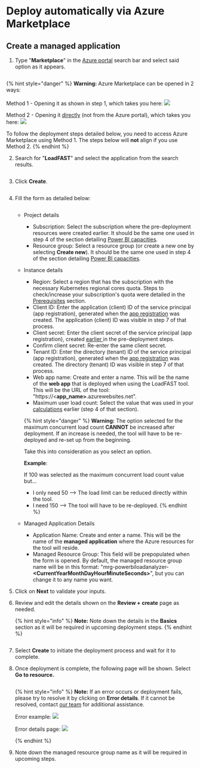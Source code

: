 # Deploy automatically via Azure Marketplace

<a href="#navigate-to-the-deploy-automatically-via-azure-marketplace.md" id="navigate-to-the-deploy-automatically-via-azure-marketplace"></a>

## Create a managed application

1.  Type "**Marketplace**" in the [Azure portal](https://portal.azure.com) search bar and select said option as it appears.&#x20;

    <figure><img src="../../.gitbook/assets/16.3.png" alt=""><figcaption></figcaption></figure>

{% hint style="danger" %}
**Warning:** Azure Marketplace can be opened in 2 ways:\
\
Method 1 - Opening it as shown in step 1, which takes you here: ![](<../../.gitbook/assets/image (5).png>)

Method 2 - Opening it [directly](https://azuremarketplace.microsoft.com/en-us/marketplace/) (not from the Azure portal), which takes you here: ![](<../../.gitbook/assets/image (6).png>)

To follow the deployment steps detailed below, you need to access Azure Marketplace using Method 1. The steps below will **not** align if you use Method 2.
{% endhint %}



2. Search for "**LoadFAST**" and select the application from the search results.&#x20;

<figure><img src="../../.gitbook/assets/12.2 (3).png" alt=""><figcaption></figcaption></figure>

3.  Click **Create**.&#x20;

    <figure><img src="../../.gitbook/assets/image (3) (1).png" alt=""><figcaption></figcaption></figure>
4.  Fill the form as detailed below:

    <figure><img src="../../.gitbook/assets/12.4.png" alt=""><figcaption></figcaption></figure>

    * Project details
      * Subscription: Select the subscription where the pre-deployment resources were created earlier. It should be the same one used in step 4 of the section detailing [Power BI capacities](https://maqsoftware.gitbook.io/pbi-load-analyzer-technical-documentation/setting-up/prerequisites/set-up-power-bi-and-azure#power-bi-capacity).
      * Resource group: Select a resource group (or create a new one by selecting **Create new**). It should be the same one used in step 4 of the section detailing [Power BI capacities](https://maqsoftware.gitbook.io/pbi-load-analyzer-technical-documentation/setting-up/prerequisites/set-up-power-bi-and-azure#power-bi-capacity).
    *   Instance details

        * Region: Select a region that has the subscription with the necessary Kubernetes regional cores quota. Steps to check/increase your subscription's quota were detailed in the [Prerequisites](https://maqsoftware.gitbook.io/pbi-load-analyzer-technical-documentation/setting-up/prerequisites/set-up-power-bi-and-azure#kubernetes-regional-cores-quota) section.
        * Client ID: Enter the application (client) ID of the service principal (app registration), generated when the [app registration](../prepare/pre-deployment/create-an-app-registration-for-the-loadfast-api.md#create-an-app-registration) was created. The application (client) ID was visible in step 7 of that process.
        * Client secret: Enter the client secret of the service principal (app registration), created [earlier ](../prepare/pre-deployment/create-an-app-registration-for-the-loadfast-api.md#create-a-client-secret)in the pre-deployment steps.
        * Confirm client secret: Re-enter the same client secret.
        * Tenant ID: Enter the directory (tenant) ID of the service principal (app registration), generated when the [app registration](../prepare/pre-deployment/create-an-app-registration-for-the-loadfast-api.md#create-an-app-registration) was created. The directory (tenant) ID was visible in step 7 of that process.
        * Web app name: Create and enter a name. This will be the name of the **web app** that is deployed when using the LoadFAST tool. This will be the URL of the tool: "https://<**app\_name>**.azurewebsites.net".
        * Maximum user load count: Select the value that was used in your [calculations](https://maqsoftware.gitbook.io/pbi-load-analyzer-technical-documentation/setting-up/prerequisites/set-up-power-bi-and-azure#kubernetes-regional-cores-quota) earlier (step 4 of that section).

        {% hint style="danger" %}
        **Warning:** The option selected for the maximum concurrent load count **CANNOT** be increased after deployment. If an increase is needed, the tool will have to be re-deployed and re-set up from the beginning.

        Take this into consideration as you select an option.

        **Example**:

        If 100 was selected as the maximum concurrent load count value but...

        * I only need 50 --> The load limit can be reduced directly within the tool.
        * I need 150 --> The tool will have to be re-deployed.
        {% endhint %}
    * Managed Application Details
      * Application Name: Create and enter a name. This will be the name of the **managed application** where the Azure resources for the tool will reside.
      * Managed Resource Group: This field will be prepopulated when the form is opened. By default, the managed resource group name will be in this format: "mrg-powerbiloadanalyzer-**\<CurrentYearMonthDayHourMinuteSeconds>**", but you can change it to any name you want.
5. Click on **Next** to validate your inputs.
6.  Review and edit the details shown on the **Review + create** page as needed.&#x20;

    {% hint style="info" %}
    **Note:** Note down the details in the **Basics** section as it will be required in upcoming deployment steps.
    {% endhint %}

<figure><img src="../../.gitbook/assets/12.5.png" alt=""><figcaption></figcaption></figure>

7. Select **Create** to initiate the deployment process and wait for it to complete.&#x20;
8.  Once deployment is complete, the following page will be shown. Select **Go to resource.**

    <figure><img src="../../.gitbook/assets/12.6 (1).png" alt=""><figcaption></figcaption></figure>

    {% hint style="info" %}
    **Note:** If an error occurs or deployment fails, please try to resolve it by clicking on **Error details**. If it cannot be resolved, contact [our team](mailto:Sales@MAQSoftware.com) for additional assistance.



    Error example: ![](../../.gitbook/assets/12.8.png)

    Error details page: ![](../../.gitbook/assets/12.9.png)


    {% endhint %}


9.  Note down the managed resource group name as it will be required in upcoming steps.&#x20;



    <figure><img src="../../.gitbook/assets/12.7.png" alt=""><figcaption></figcaption></figure>
